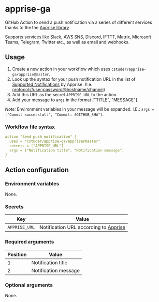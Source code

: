 # apprise-ga

GitHub Action to send a push notification via a series of different services thanks to the the [Apprise library](https://github.com/caronc/apprise)

Supports services like Slack, AWS SNS, Discord, IFTTT, Matrix, Microsoft Teams, Telegram, Twitter etc., as well as email and webhooks.

## Usage

1. Create a new action in your workflow which uses `cstuder/apprise-ga/apprise@master`.
1. Look up the syntax for your push notification URL in the list of [Supported Notifications](https://github.com/caronc/apprise#supported-notifications) by Apprise. (I.e. <protocol://user:password@hostname/channel>)
1. Add this URL as the secret `APPRISE_URL` to the action.
1. Add your message to `args` in the format ["TITLE", "MESSAGE"].

*Note:* Environment variables in your message will be expanded. I.E.: `args = ["Commit successfull", "Commit: $GITHUB_SHA"]`.

### Workflow file syntax

```yaml
action "Send push notification" {
  uses = "cstuder/apprise-ga/apprise@master"
  secrets = ["APPRISE_URL"]
  args = ["Notification title", "Notification message"]
}
```

## Action configuration

### Environment variables

None.

### Secrets

Key|Value
---|---
`APPRISE_URL`|Notification URL according to [Apprise](https://github.com/caronc/apprise#supported-notifications)

### Required arguments

Position|Value
---|---
1|Notification title
2|Notification message

### Optional arguments

None.
